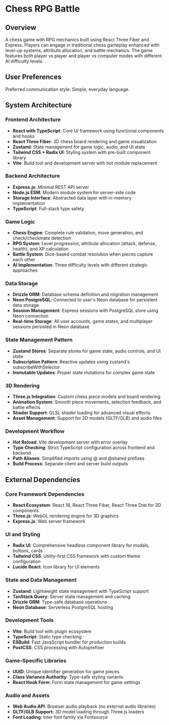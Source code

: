 # Chess RPG Battle

## Overview

A chess game with RPG mechanics built using React Three Fiber and Express. Players can engage in traditional chess gameplay enhanced with level-up systems, attribute allocation, and battle mechanics. The game features both player vs player and player vs computer modes with different AI difficulty levels.

## User Preferences

Preferred communication style: Simple, everyday language.

## System Architecture

### Frontend Architecture
- **React with TypeScript**: Core UI framework using functional components and hooks
- **React Three Fiber**: 3D chess board rendering and game visualization
- **Zustand**: State management for game logic, audio, and UI state
- **Tailwind CSS + Radix UI**: Styling system with pre-built component library
- **Vite**: Build tool and development server with hot module replacement

### Backend Architecture
- **Express.js**: Minimal REST API server
- **Node.js ESM**: Modern module system for server-side code
- **Storage Interface**: Abstracted data layer with in-memory implementation
- **TypeScript**: Full-stack type safety

### Game Logic
- **Chess Engine**: Complete rule validation, move generation, and check/checkmate detection
- **RPG System**: Level progression, attribute allocation (attack, defense, health), and XP calculation
- **Battle System**: Dice-based combat resolution when pieces capture each other
- **AI Implementation**: Three difficulty levels with different strategic approaches

### Data Storage
- **Drizzle ORM**: Database schema definition and migration management
- **Neon PostgreSQL**: Connected to user's Neon database for persistent data storage
- **Session Management**: Express sessions with PostgreSQL store using Neon connection
- **Real-time Storage**: All user accounts, game states, and multiplayer sessions persisted in Neon database

### State Management Pattern
- **Zustand Stores**: Separate stores for game state, audio controls, and UI state
- **Subscription Pattern**: Reactive updates using zustand's subscribeWithSelector
- **Immutable Updates**: Proper state mutations for complex game state

### 3D Rendering
- **Three.js Integration**: Custom chess piece models and board rendering
- **Animation System**: Smooth piece movements, selection feedback, and battle effects
- **Shader Support**: GLSL shader loading for advanced visual effects
- **Asset Management**: Support for 3D models (GLTF/GLB) and audio files

### Development Workflow
- **Hot Reload**: Vite development server with error overlay
- **Type Checking**: Strict TypeScript configuration across frontend and backend
- **Path Aliases**: Simplified imports using @ and @shared prefixes
- **Build Process**: Separate client and server build outputs

## External Dependencies

### Core Framework Dependencies
- **React Ecosystem**: React 18, React Three Fiber, React Three Drei for 3D components
- **Three.js**: WebGL rendering engine for 3D graphics
- **Express.js**: Web server framework

### UI and Styling
- **Radix UI**: Comprehensive headless component library for modals, buttons, cards
- **Tailwind CSS**: Utility-first CSS framework with custom theme configuration
- **Lucide React**: Icon library for UI elements

### State and Data Management
- **Zustand**: Lightweight state management with TypeScript support
- **TanStack Query**: Server state management and caching
- **Drizzle ORM**: Type-safe database operations
- **Neon Database**: Serverless PostgreSQL hosting

### Development Tools
- **Vite**: Build tool with plugin ecosystem
- **TypeScript**: Static type checking
- **ESBuild**: Fast JavaScript bundler for production builds
- **PostCSS**: CSS processing with Autoprefixer

### Game-Specific Libraries
- **UUID**: Unique identifier generation for game pieces
- **Class Variance Authority**: Type-safe styling variants
- **React Hook Form**: Form state management for game settings

### Audio and Assets
- **Web Audio API**: Browser audio playback (no external audio libraries)
- **GLTF/GLB Support**: 3D model loading through Three.js loaders
- **Font Loading**: Inter font family via Fontsource